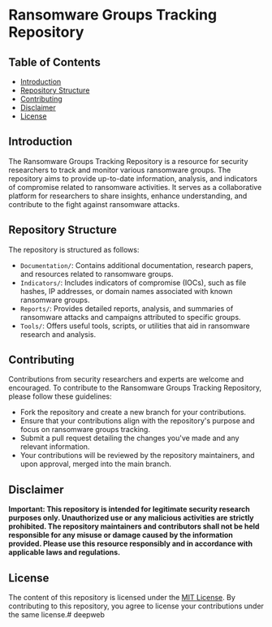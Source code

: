 # Ransomware Groups Tracking Repository

## Table of Contents
- [Introduction](#introduction)
- [Repository Structure](#repository-structure)
- [Contributing](#contributing)
- [Disclaimer](#disclaimer)
- [License](#license)

## Introduction
The Ransomware Groups Tracking Repository is a resource for security researchers to track and monitor various ransomware groups. The repository aims to provide up-to-date information, analysis, and indicators of compromise related to ransomware activities. It serves as a collaborative platform for researchers to share insights, enhance understanding, and contribute to the fight against ransomware attacks.

## Repository Structure
The repository is structured as follows:
- `Documentation/`: Contains additional documentation, research papers, and resources related to ransomware groups.
- `Indicators/`: Includes indicators of compromise (IOCs), such as file hashes, IP addresses, or domain names associated with known ransomware groups.
- `Reports/`: Provides detailed reports, analysis, and summaries of ransomware attacks and campaigns attributed to specific groups.
- `Tools/`: Offers useful tools, scripts, or utilities that aid in ransomware research and analysis.

## Contributing
Contributions from security researchers and experts are welcome and encouraged. To contribute to the Ransomware Groups Tracking Repository, please follow these guidelines:
- Fork the repository and create a new branch for your contributions.
- Ensure that your contributions align with the repository's purpose and focus on ransomware groups tracking.
- Submit a pull request detailing the changes you've made and any relevant information.
- Your contributions will be reviewed by the repository maintainers, and upon approval, merged into the main branch.

## Disclaimer
**Important: This repository is intended for legitimate security research purposes only. Unauthorized use or any malicious activities are strictly prohibited. The repository maintainers and contributors shall not be held responsible for any misuse or damage caused by the information provided. Please use this resource responsibly and in accordance with applicable laws and regulations.**

## License
The content of this repository is licensed under the [MIT License](LICENSE). By contributing to this repository, you agree to license your contributions under the same license.# deepweb